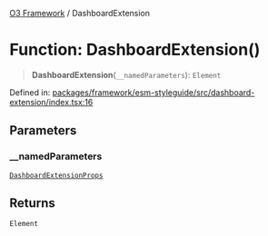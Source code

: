 [O3 Framework](../API.md) / DashboardExtension

# Function: DashboardExtension()

> **DashboardExtension**(`__namedParameters`): `Element`

Defined in: [packages/framework/esm-styleguide/src/dashboard-extension/index.tsx:16](https://github.com/its-kios09/openmrs-esm-core/blob/main/packages/framework/esm-styleguide/src/dashboard-extension/index.tsx#L16)

## Parameters

### \_\_namedParameters

[`DashboardExtensionProps`](../interfaces/DashboardExtensionProps.md)

## Returns

`Element`
